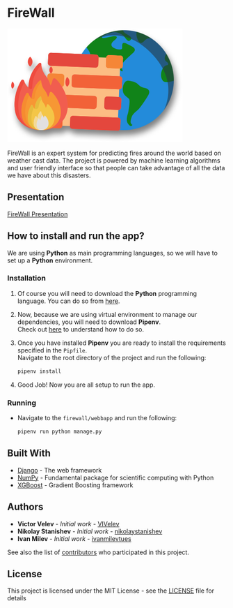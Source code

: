 # FireWall

![FireWall](./doc/img/logo.png)

FireWall is an expert system for predicting fires around the world based on weather cast data. The project is powered by machine learning algorithms and user friendly interface so that people can take advantage of all the data we have about this disasters.

## Presentation
[FireWall Presentation](https://docs.google.com/presentation/d/17Qqk8pE5YUIkOPb3wCbS2FpxyK5tPegBr9Fb8IbOQaY/edit?usp=sharing)

## How to install and run the app?

We are using **Python** as main programming languages, so we will have to set up a **Python** environment.

### Installation

1) Of course you will need to download the **Python** programming language. You can do so from [here](https://www.python.org/).

2) Now, because we are using virtual environment to manage our dependencies, you will need to download **Pipenv**.
<br> Check out [here](https://pipenv.readthedocs.io/en/latest/install/#installing-pipenv) to understand how to do so.

3) Once you have installed **Pipenv** you are ready to install the requirements specified in the `Pipfile`.
<br>Navigate to the root directory of the project and run the following:
    ```bash
    pipenv install
    ```

4) Good Job! Now you are all setup to run the app.

### Running

* Navigate to the `firewall/webbapp` and run the following:
    ```bash
    pipenv run python manage.py
    ```

## Built With

* [Django](https://www.djangoproject.com/) - The web framework
* [NumPy](http://www.numpy.org/) - Fundamental package for scientific computing with Python
* [XGBoost](https://xgboost.readthedocs.io/en/latest/) - Gradient Boosting framework

## Authors

* **Victor Velev** - *Initial work* - [VIVelev](https://github.com/VIVelev)
* **Nikolay Stanishev** - *Initial work* - [nikolaystanishev](https://github.com/nikolaystanishev)
* **Ivan Milev** - *Initial work* - [ivanmilevtues](https://github.com/ivanmilevtues)

See also the list of [contributors](https://github.com/your/project/contributors) who participated in this project.

## License

This project is licensed under the MIT License - see the [LICENSE](LICENSE) file for details
